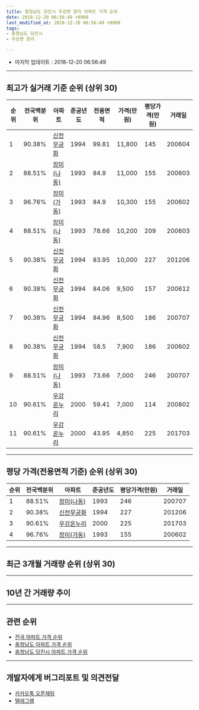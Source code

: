 ```yaml
---
title: 충청남도 당진시 우강면 창리 아파트 가격 순위
date: 2018-12-20 06:56:49 +0900
last_modified_at: 2018-12-20 06:56:49 +0900
tags:
- 충청남도 당진시
- 우강면 창리

---
```


* 마지막 업데이트 : 2018-12-20 06:56:49

---

## 최고가 실거래 기준 순위 (상위 30)


|순위|전국백분위|아파트|준공년도|전용면적|가격(만원)|평당가격(만원)|거래일|
|---|---|---|---|---|---|---|---|
|1|90.38%|[신천무궁화](https://search.naver.com/search.naver?query=%EC%B6%A9%EC%B2%AD%EB%82%A8%EB%8F%84+%EB%8B%B9%EC%A7%84%EC%8B%9C+%EC%9A%B0%EA%B0%95%EB%A9%B4+%EC%B0%BD%EB%A6%AC+%EC%8B%A0%EC%B2%9C%EB%AC%B4%EA%B6%81%ED%99%94)|1994|99.81|11,800|145|200604|
|2|88.51%|[장미(나동)](https://search.naver.com/search.naver?query=%EC%B6%A9%EC%B2%AD%EB%82%A8%EB%8F%84+%EB%8B%B9%EC%A7%84%EC%8B%9C+%EC%9A%B0%EA%B0%95%EB%A9%B4+%EC%B0%BD%EB%A6%AC+%EC%9E%A5%EB%AF%B8%28%EB%82%98%EB%8F%99%29)|1993|84.9|11,000|155|200603|
|3|96.76%|[장미(가동)](https://search.naver.com/search.naver?query=%EC%B6%A9%EC%B2%AD%EB%82%A8%EB%8F%84+%EB%8B%B9%EC%A7%84%EC%8B%9C+%EC%9A%B0%EA%B0%95%EB%A9%B4+%EC%B0%BD%EB%A6%AC+%EC%9E%A5%EB%AF%B8%28%EA%B0%80%EB%8F%99%29)|1993|84.9|10,300|155|200602|
|4|88.51%|[장미(나동)](https://search.naver.com/search.naver?query=%EC%B6%A9%EC%B2%AD%EB%82%A8%EB%8F%84+%EB%8B%B9%EC%A7%84%EC%8B%9C+%EC%9A%B0%EA%B0%95%EB%A9%B4+%EC%B0%BD%EB%A6%AC+%EC%9E%A5%EB%AF%B8%28%EB%82%98%EB%8F%99%29)|1993|78.66|10,200|209|200603|
|5|90.38%|[신천무궁화](https://search.naver.com/search.naver?query=%EC%B6%A9%EC%B2%AD%EB%82%A8%EB%8F%84+%EB%8B%B9%EC%A7%84%EC%8B%9C+%EC%9A%B0%EA%B0%95%EB%A9%B4+%EC%B0%BD%EB%A6%AC+%EC%8B%A0%EC%B2%9C%EB%AC%B4%EA%B6%81%ED%99%94)|1994|83.95|10,000|227|201206|
|6|90.38%|[신천무궁화](https://search.naver.com/search.naver?query=%EC%B6%A9%EC%B2%AD%EB%82%A8%EB%8F%84+%EB%8B%B9%EC%A7%84%EC%8B%9C+%EC%9A%B0%EA%B0%95%EB%A9%B4+%EC%B0%BD%EB%A6%AC+%EC%8B%A0%EC%B2%9C%EB%AC%B4%EA%B6%81%ED%99%94)|1994|84.06|9,500|157|200612|
|7|90.38%|[신천무궁화](https://search.naver.com/search.naver?query=%EC%B6%A9%EC%B2%AD%EB%82%A8%EB%8F%84+%EB%8B%B9%EC%A7%84%EC%8B%9C+%EC%9A%B0%EA%B0%95%EB%A9%B4+%EC%B0%BD%EB%A6%AC+%EC%8B%A0%EC%B2%9C%EB%AC%B4%EA%B6%81%ED%99%94)|1994|84.96|8,500|186|200707|
|8|90.38%|[신천무궁화](https://search.naver.com/search.naver?query=%EC%B6%A9%EC%B2%AD%EB%82%A8%EB%8F%84+%EB%8B%B9%EC%A7%84%EC%8B%9C+%EC%9A%B0%EA%B0%95%EB%A9%B4+%EC%B0%BD%EB%A6%AC+%EC%8B%A0%EC%B2%9C%EB%AC%B4%EA%B6%81%ED%99%94)|1994|58.5|7,900|186|200602|
|9|88.51%|[장미(나동)](https://search.naver.com/search.naver?query=%EC%B6%A9%EC%B2%AD%EB%82%A8%EB%8F%84+%EB%8B%B9%EC%A7%84%EC%8B%9C+%EC%9A%B0%EA%B0%95%EB%A9%B4+%EC%B0%BD%EB%A6%AC+%EC%9E%A5%EB%AF%B8%28%EB%82%98%EB%8F%99%29)|1993|73.66|7,000|246|200707|
|10|90.61%|[우강온누리](https://search.naver.com/search.naver?query=%EC%B6%A9%EC%B2%AD%EB%82%A8%EB%8F%84+%EB%8B%B9%EC%A7%84%EC%8B%9C+%EC%9A%B0%EA%B0%95%EB%A9%B4+%EC%B0%BD%EB%A6%AC+%EC%9A%B0%EA%B0%95%EC%98%A8%EB%88%84%EB%A6%AC)|2000|59.41|7,000|114|200802|
|11|90.61%|[우강온누리](https://search.naver.com/search.naver?query=%EC%B6%A9%EC%B2%AD%EB%82%A8%EB%8F%84+%EB%8B%B9%EC%A7%84%EC%8B%9C+%EC%9A%B0%EA%B0%95%EB%A9%B4+%EC%B0%BD%EB%A6%AC+%EC%9A%B0%EA%B0%95%EC%98%A8%EB%88%84%EB%A6%AC)|2000|43.95|4,850|225|201703|


---

## 평당 가격(전용면적 기준) 순위 (상위 30)


|순위|전국백분위|아파트|준공년도|평당가격(만원)|거래일|
|---|---|---|---|---|---|
|1|88.51%|[장미(나동)](https://search.naver.com/search.naver?query=%EC%B6%A9%EC%B2%AD%EB%82%A8%EB%8F%84+%EB%8B%B9%EC%A7%84%EC%8B%9C+%EC%9A%B0%EA%B0%95%EB%A9%B4+%EC%B0%BD%EB%A6%AC+%EC%9E%A5%EB%AF%B8%28%EB%82%98%EB%8F%99%29)|1993|246|200707|
|2|90.38%|[신천무궁화](https://search.naver.com/search.naver?query=%EC%B6%A9%EC%B2%AD%EB%82%A8%EB%8F%84+%EB%8B%B9%EC%A7%84%EC%8B%9C+%EC%9A%B0%EA%B0%95%EB%A9%B4+%EC%B0%BD%EB%A6%AC+%EC%8B%A0%EC%B2%9C%EB%AC%B4%EA%B6%81%ED%99%94)|1994|227|201206|
|3|90.61%|[우강온누리](https://search.naver.com/search.naver?query=%EC%B6%A9%EC%B2%AD%EB%82%A8%EB%8F%84+%EB%8B%B9%EC%A7%84%EC%8B%9C+%EC%9A%B0%EA%B0%95%EB%A9%B4+%EC%B0%BD%EB%A6%AC+%EC%9A%B0%EA%B0%95%EC%98%A8%EB%88%84%EB%A6%AC)|2000|225|201703|
|4|96.76%|[장미(가동)](https://search.naver.com/search.naver?query=%EC%B6%A9%EC%B2%AD%EB%82%A8%EB%8F%84+%EB%8B%B9%EC%A7%84%EC%8B%9C+%EC%9A%B0%EA%B0%95%EB%A9%B4+%EC%B0%BD%EB%A6%AC+%EC%9E%A5%EB%AF%B8%28%EA%B0%80%EB%8F%99%29)|1993|155|200602|


---

## 최근 3개월 거래량 순위 (상위 30)


<div style="width:100%;">
    <canvas id="deal_count_ranking" height="250"></canvas>
</div>


<script>
new Chart(document.getElementById("deal_count_ranking"), {
    type: 'horizontalBar',
    data: {
        labels: ['신천무궁화', '우강온누리'],
        datasets: [{
            label: '실거래 수',
            data: [3, 2],
            borderColor: "rgba(255, 0, 128, 1)",
            backgroundColor: "rgba(255, 0, 128, 0.5)",
            fill: false,
        }]
    },
    options: {
        responsive: true,
        title: {
            display: true,
            text: '최근 3개월 거래량 순위'
        },
        tooltips: {
            mode: 'index',
            intersect: false,
            callbacks: {
                title: function(tooltipItems, data) {
                    return "실거래 수:";
                },
                label: function(tooltipItem, data) {
                    return data.labels[tooltipItem.index] + ": " + tooltipItem.xLabel;
                }
            }
        },
        hover: {
            mode: 'nearest',
            intersect: true
        },
        scales: {
            xAxes: [{
                display: true,
                scaleLabel: {
                    display: true,
                    labelString: '실거래 수'
                },
                ticks: {
                    suggestedMin: 0,
                }
            }],
            yAxes: [{
                display: true,
                ticks: {
                    autoSkip: false,
                    callback: function(value, index, values) {
                        if (value.length > 15)
                            return value.substr(0, 13) + "...";
                        else
                            return value;
                    }
                },
                scaleLabel: {
                    display: false,
                }
            }]
        }
    }
});

</script>


---

## 10년 간 거래량 추이


<div style="width:100%;">
    <canvas id="deal_progress" height="250"></canvas>
</div>

<script>
new Chart(document.getElementById("deal_progress"), {
    type: 'line',
    data: {
        labels: ['200812','200901','200902','200903','200904','200905','200906','200907','200908','200909','200910','200911','200912','201001','201002','201003','201004','201005','201006','201007','201008','201009','201010','201011','201012','201101','201102','201103','201104','201105','201106','201107','201108','201109','201110','201111','201112','201201','201202','201203','201204','201205','201206','201207','201208','201209','201210','201211','201212','201301','201302','201303','201304','201305','201306','201307','201308','201309','201310','201311','201312','201401','201402','201403','201404','201405','201406','201407','201408','201409','201410','201411','201412','201501','201502','201503','201504','201505','201506','201507','201508','201509','201510','201511','201512','201601','201602','201603','201604','201605','201606','201607','201608','201609','201610','201611','201612','201701','201702','201703','201704','201705','201706','201707','201708','201709','201710','201711','201712','201801','201802','201803','201804','201805','201806','201807','201808','201809','201810','201811','201812'],
        datasets: [{
            label: '실거래 수',
            pointRadius: 1,
            data: [0, 1, 0, 2, 1, 0, 2, 3, 0, 1, 1, 1, 0, 2, 3, 1, 1, 1, 1, 1, 0, 0, 0, 0, 1, 0, 0, 0, 0, 0, 0, 0, 1, 2, 1, 1, 2, 0, 0, 0, 1, 3, 1, 0, 1, 0, 2, 2, 1, 0, 3, 1, 2, 1, 0, 1, 0, 0, 0, 0, 4, 1, 1, 1, 2, 3, 2, 0, 1, 1, 3, 1, 2, 2, 1, 3, 0, 0, 4, 2, 0, 4, 1, 1, 4, 0, 2, 1, 2, 2, 3, 2, 2, 2, 3, 0, 4, 2, 0, 2, 0, 3, 0, 1, 1, 2, 3, 0, 0, 0, 2, 1, 1, 0, 1, 2, 0, 1, 5, 0, 0],
            borderColor: "rgba(255, 201, 14, 1)",
            backgroundColor: "rgba(255, 201, 14, 0.5)",
            fill: true,
        }]
    },
    options: {
        responsive: true,
        title: {
            display: true,
            text: '10년간 거래량 추이'
        },
        tooltips: {
            mode: 'index',
            intersect: false,
        },
        hover: {
            mode: 'nearest',
            intersect: true
        },
        scales: {
            xAxes: [{
                display: true,
                scaleLabel: {
                    display: true,
                    labelString: '년/월'
                }
            }],
            yAxes: [{
                display: true,
                ticks: {
                    suggestedMin: 0,
                },
                scaleLabel: {
                    display: true,
                    labelString: '실거래 수'
                }
            }]
        }
    }
});

</script>


---

## 관련 순위

- [전국 아파트 가격 순위](https://inasie.github.io/apt-ranking/전국)
- [충청남도 아파트 가격 순위](https://inasie.github.io/apt-ranking/충청남도)
- [충청남도 당진시 아파트 가격 순위](https://inasie.github.io/apt-ranking/충청남도-당진시)


---

## 개발자에게 버그리포트 및 의견전달

- [카카오톡 오픈채팅](https://open.kakao.com/o/gLJUAP4)
- [텔레그램](https://t.me/inasie)

